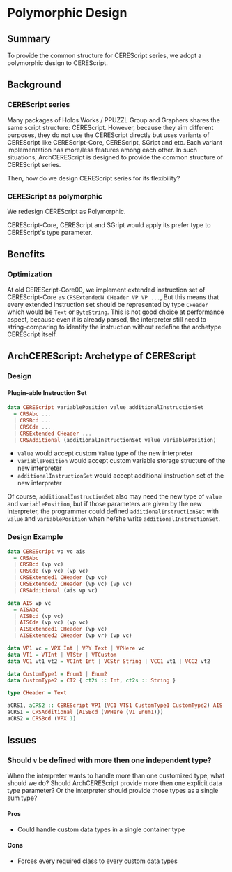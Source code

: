 Polymorphic Design
====

## Summary

To provide the common structure for CEREScript series, we adopt a polymorphic design to CEREScript.

## Background

### CEREScript series

Many packages of Holos Works / PPUZZL Group and Graphers shares the same script structure: CEREScript.
However, because they aim different purposes, they do not use the CEREScript directly but uses variants of CEREScript like CEREScript-Core, CEREScript, SGript and etc.
Each variant implementation has more/less features among each other.
In such situations, ArchCEREScript is designed to provide the common structure of CEREScript series.

Then, how do we design CEREScript series for its flexibility?

### CEREScript as polymorphic

We redesign CEREScript as Polymorphic.

CEREScript-Core, CEREScript and SGript would apply its prefer type to CEREScript's type parameter.

## Benefits

### Optimization

At old CEREScript-Core00, we implement extended instruction set of CEREScript-Core as `CRSExtendedN CHeader VP VP ...`,
But this means that every extended instruction set should be represented by type `CHeader` which would be `Text` or `ByteString`.
This is not good choice at performance aspect, because even it is already parsed, the interpreter still need to string-comparing to identify the instruction without redefine the archetype CEREScript itself.

## ArchCEREScript: Archetype of CEREScript

### Design

#### Plugin-able Instruction Set

````haskell
data CEREScript variablePosition value additionalInstructionSet
  = CRSAbc ...
  | CRSBcd ...
  | CRSCde ...
  | CRSExtended CHeader ...
  | CRSAdditional (additionalInstructionSet value variablePosition)
````

* `value` would accept custom `Value` type of the new interpreter
* `variablePosition` would accept custom variable storage structure of the new interpreter
* `additionalInstructionSet` would accept additional instruction set of the new interpreter

Of course, `additionalInstructionSet` also may need the new type of `value` and `variablePosition`, but if those parameters are given by the new interpreter, the programmer could defined `additionalInstructionSet` with `value` and `variablePosition` when he/she write `additionalInstructionSet`.

### Design Example

````haskell
data CEREScript vp vc ais
  = CRSAbc
  | CRSBcd (vp vc)
  | CRSCde (vp vc) (vp vc)
  | CRSExtended1 CHeader (vp vc)
  | CRSExtended2 CHeader (vp vc) (vp vc)
  | CRSAdditional (ais vp vc)

data AIS vp vc
  = AISAbc
  | AISBcd (vp vc)
  | AISCde (vp vc) (vp vc)
  | AISExtended1 CHeader (vp vc)
  | AISExtended2 CHeader (vp vr) (vp vc)

data VP1 vc = VPX Int | VPY Text | VPHere vc
data VT1 = VTInt | VTStr | VTCustom
data VC1 vt1 vt2 = VCInt Int | VCStr String | VCC1 vt1 | VCC2 vt2

data CustomType1 = Enum1 | Enum2
data CustomType2 = CT2 { ct2i :: Int, ct2s :: String }

type CHeader = Text

aCRS1, aCRS2 :: CEREScript VP1 (VC1 VTS1 CustomType1 CustomType2) AIS
aCRS1 = CRSAdditional (AISBcd (VPHere (V1 Enum1)))
aCRS2 = CRSBcd (VPX 1)
````

## Issues

### Should `v` be defined with more then one independent type?

When the interpreter wants to handle more than one customized type, what should we do?
Should ArchCEREScript provide more then one explicit data type parameter?
Or the interpreter should provide those types as a single sum type?

#### Pros

* Could handle custom data types in a single container type

#### Cons

* Forces every required class to every custom data types
